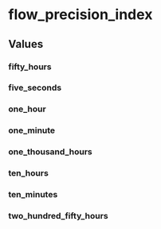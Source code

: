 # flow_precision_index

## Values

### fifty_hours

### five_seconds

### one_hour

### one_minute

### one_thousand_hours

### ten_hours

### ten_minutes

### two_hundred_fifty_hours

